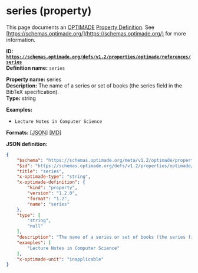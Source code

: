 # series (property)

This page documents an [OPTIMADE](https://www.optimade.org/) [Property Definition](https://schemas.optimade.org/#definitions). See [https://schemas.optimade.org/](https://schemas.optimade.org/) for more information.

**ID: [`https://schemas.optimade.org/defs/v1.2/properties/optimade/references/series`](https://schemas.optimade.org/defs/v1.2/properties/optimade/references/series)**  
**Definition name:** `series`

**Property name:** series  
**Description:** The name of a series or set of books (the series field in the BibTeX specification).  
**Type:** string  



**Examples:**

- `Lecture Notes in Computer Science`

**Formats:** [[JSON](series.json)] [[MD](series.md)]

**JSON definition:**

``` json
{
    "$schema": "https://schemas.optimade.org/meta/v1.2/optimade/property_definition.md",
    "$id": "https://schemas.optimade.org/defs/v1.2/properties/optimade/references/series",
    "title": "series",
    "x-optimade-type": "string",
    "x-optimade-definition": {
        "kind": "property",
        "version": "1.2.0",
        "format": "1.2",
        "name": "series"
    },
    "type": [
        "string",
        "null"
    ],
    "description": "The name of a series or set of books (the series field in the BibTeX specification).",
    "examples": [
        "Lecture Notes in Computer Science"
    ],
    "x-optimade-unit": "inapplicable"
}
```